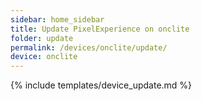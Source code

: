 ```yaml
---
sidebar: home_sidebar
title: Update PixelExperience on onclite
folder: update
permalink: /devices/onclite/update/
device: onclite
---
```

{% include templates/device_update.md %}

